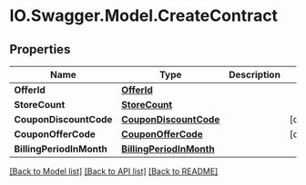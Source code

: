 # IO.Swagger.Model.CreateContract
## Properties

Name | Type | Description | Notes
------------ | ------------- | ------------- | -------------
**OfferId** | [**OfferId**](OfferId.md) |  | 
**StoreCount** | [**StoreCount**](StoreCount.md) |  | 
**CouponDiscountCode** | [**CouponDiscountCode**](CouponDiscountCode.md) |  | [optional] 
**CouponOfferCode** | [**CouponOfferCode**](CouponOfferCode.md) |  | [optional] 
**BillingPeriodInMonth** | [**BillingPeriodInMonth**](BillingPeriodInMonth.md) |  | 

[[Back to Model list]](../README.md#documentation-for-models) [[Back to API list]](../README.md#documentation-for-api-endpoints) [[Back to README]](../README.md)

